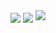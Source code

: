 <img align="center" src="https://github-readme-stats.vercel.app/api?username=seen-idc&theme=github_dark&show_icons=true"/>
<img align="center" src="https://github-readme-stats.vercel.app/api/top-langs/?username=seen-idc&theme=github_dark&layout=compact"/>

<img src="https://upload.wikimedia.org/wikipedia/commons/0/09/YouTube_full-color_icon_%282017%29.svg">
